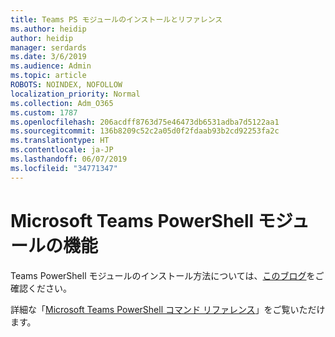 ```yaml
---
title: Teams PS モジュールのインストールとリファレンス
ms.author: heidip
author: heidip
manager: serdards
ms.date: 3/6/2019
ms.audience: Admin
ms.topic: article
ROBOTS: NOINDEX, NOFOLLOW
localization_priority: Normal
ms.collection: Adm_O365
ms.custom: 1787
ms.openlocfilehash: 206acdff8763d75e46473db6531adba7d5122aa1
ms.sourcegitcommit: 136b8209c52c2a05d0f2fdaab93b2cd92253fa2c
ms.translationtype: HT
ms.contentlocale: ja-JP
ms.lasthandoff: 06/07/2019
ms.locfileid: "34771347"
---
```

# <a name="what-you-can-accomplish-with-microsoft-teams-powershell-module"></a>Microsoft Teams PowerShell モジュールの機能

Teams PowerShell モジュールのインストール方法については、[このブログ](https://blogs.technet.microsoft.com/skypehybridguy/2017/11/07/microsoft-teams-powershell-support/)をご確認ください。

詳細な「[Microsoft Teams PowerShell コマンド リファレンス](https://docs.microsoft.com/powershell/module/teams/?view=teams-ps)」をご覧いただけます。
